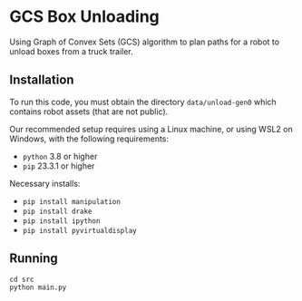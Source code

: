 # GCS Box Unloading

Using Graph of Convex Sets (GCS) algorithm to plan paths for a robot to unload boxes from a truck trailer.

## Installation
To run this code, you must obtain the directory `data/unload-gen0` which contains robot assets (that are not public).

Our recommended setup requires using a Linux machine, or using WSL2 on Windows, with the following requirements:
- `python` 3.8 or higher
- `pip` 23.3.1 or higher

Necessary installs:
- `pip install manipulation`
- `pip install drake`
- `pip install ipython`
- `pip install pyvirtualdisplay`

## Running

```
cd src
python main.py
```